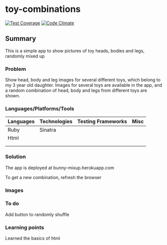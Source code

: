 # toy-combinations

[![Test Coverage](https://codeclimate.com/github/chandley/toy-combinations/badges/coverage.svg)](https://codeclimate.com/github/chandley/toy-combinations)
[![Code Climate](https://codeclimate.com/github/chandley/toy-combinations/badges/gpa.svg)](https://codeclimate.com/github/chandley/toy-combinations)

## Summary

This is a simple app to show pictures of toy heads, bodies and legs, randomly mixed up

### Problem

Show head, body and leg images for several different toys, which belong to my 3 year old daughter. Images for several toys are available in the app, and a random combination of head, body and legs from different toys are shown.

### Languages/Platforms/Tools

| Languages | Technologies  | Testing Frameworks| Misc
| :-------------------------------------------- |:--------------|:-----------|:----|
| Ruby      | Sinatra       |            |               |
| Html      |               |                   |               |
|           |               |                   |  
|           |               |

### Solution

The app is deployed at bunny-mixup.herokuapp.com

To get a new combination, refresh the browser

### Images

### To do

Add button to randomly shuffle

### Learning points

Learned the basics of html
